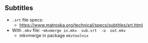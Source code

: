 ## Subtitles
* `.srt` file specs:
    - https://www.matroska.org/technical/specs/subtitles/srt.html
* With `.mkv` file:
    -`mkvmerge in.mkv  sub.srt  -o  out.mkv`
    - mkvmerge in package `mkvtoolnix`
